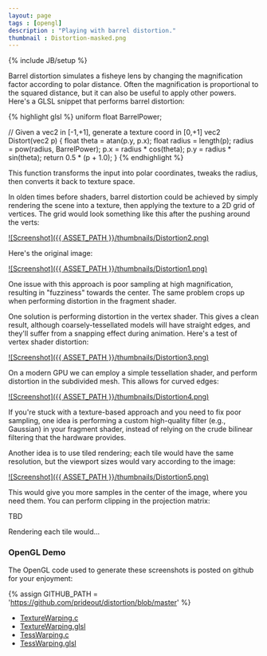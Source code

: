 ```yaml
---
layout: page
tags : [opengl]
description : "Playing with barrel distortion."
thumbnail : Distortion-masked.png
---
```

{% include JB/setup %}

Barrel distortion simulates a fisheye lens by changing the magnification factor according to polar distance.  Often the magnification is proportional to the squared distance, but it can also be useful to apply other powers.  Here's a GLSL snippet that performs barrel distortion:

{% highlight glsl %}
uniform float BarrelPower;

// Given a vec2 in [-1,+1], generate a texture coord in [0,+1]
vec2 Distort(vec2 p)
{
    float theta  = atan(p.y, p.x);
    float radius = length(p);
    radius = pow(radius, BarrelPower);
    p.x = radius * cos(theta);
    p.y = radius * sin(theta);
    return 0.5 * (p + 1.0);
}
{% endhighlight %}

This function transforms the input into polar coordinates, tweaks the radius, then converts it back to texture space.

In olden times before shaders, barrel distortion could be achieved by simply rendering the scene into a texture, then applying the texture to a 2D grid of vertices.  The grid would look something like this after the pushing around the verts:

[![Screenshot]({{ ASSET_PATH }}/thumbnails/Distortion2.png)](http://https://github.com/prideout/distortion/raw/master/media/UniformResult.png)

Here's the original image:

[![Screenshot]({{ ASSET_PATH }}/thumbnails/Distortion1.png)](http://https://github.com/prideout/distortion/raw/master/media/OriginalScene.png)

One issue with this approach is poor sampling at high magnification, resulting in "fuzziness" towards the center.  The same problem crops up when performing distortion in the fragment shader.

One solution is performing distortion in the vertex shader.  This gives a clean result, although coarsely-tessellated models will have straight edges, and they'll suffer from a snapping effect during animation.  Here's a test of vertex shader distortion:

[![Screenshot]({{ ASSET_PATH }}/thumbnails/Distortion3.png)](http://https://github.com/prideout/distortion/raw/master/media/VertexWarpingResult.png)

On a modern GPU we can employ a simple tessellation shader, and perform distortion in the subdivided mesh.  This allows for curved edges:

[![Screenshot]({{ ASSET_PATH }}/thumbnails/Distortion4.png)](http://https://github.com/prideout/distortion/raw/master/media/TessWarpingResult.png)

If you're stuck with a texture-based approach and you need to fix poor sampling, one idea is performing a custom high-quality filter (e.g., Gaussian) in your fragment shader, instead of relying on the crude bilinear filtering that the hardware provides.

Another idea is to use tiled rendering; each tile would have the same resolution, but the viewport sizes would vary according to the image:

[![Screenshot]({{ ASSET_PATH }}/thumbnails/Distortion5.png)](https://github.com/prideout/distortion/raw/master/media/NonuniformGrid.png)

This would give you more samples in the center of the image, where you need them.  You can perform clipping in the projection matrix:

TBD

Rendering each tile would...

### OpenGL Demo

The OpenGL code used to generate these screenshots is posted on github for your enjoyment:

{% assign GITHUB_PATH = 'https://github.com/prideout/distortion/blob/master' %}

*   [TextureWarping.c]({{GITHUB_PATH}}/TextureWarping-Gridless.c)
*   [TextureWarping.glsl]({{GITHUB_PATH}}/TextureWarping-Gridless.glsl)
*   [TessWarping.c]({{GITHUB_PATH}}/TessWarping.c)
*   [TessWarping.glsl]({{GITHUB_PATH}}/TessWarping.glsl)

